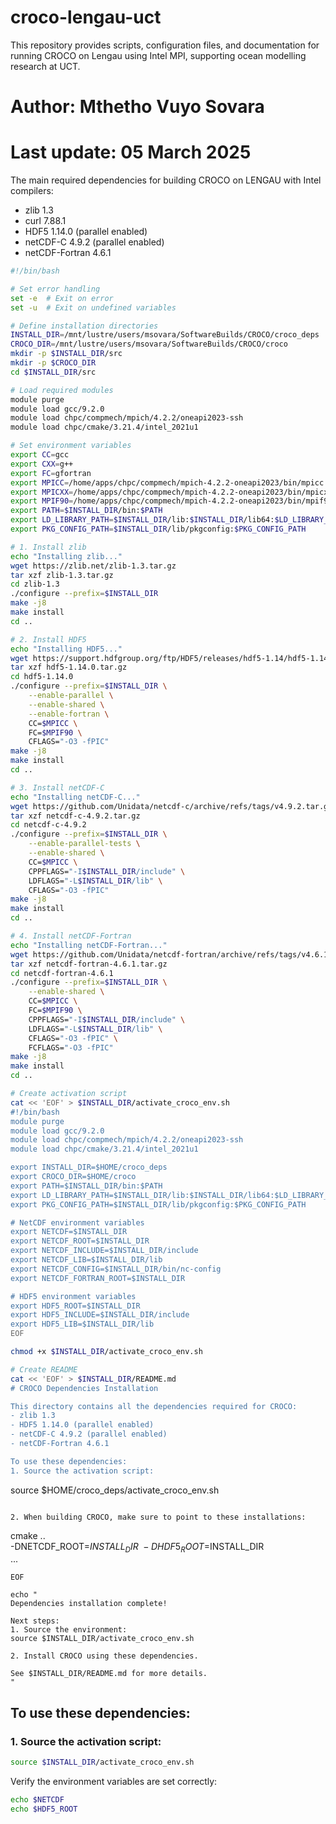 # croco-lengau-uct
This repository provides scripts, configuration files, and documentation for running CROCO on Lengau using Intel MPI, supporting ocean modelling research at UCT.

# Author: Mthetho Vuyo Sovara
# Last update: 05 March 2025

The main required dependencies for building CROCO on LENGAU with Intel compilers:
- zlib 1.3
- curl 7.88.1
- HDF5 1.14.0 (parallel enabled)
- netCDF-C 4.9.2 (parallel enabled)
- netCDF-Fortran 4.6.1

```bash
#!/bin/bash

# Set error handling
set -e  # Exit on error
set -u  # Exit on undefined variables

# Define installation directories
INSTALL_DIR=/mnt/lustre/users/msovara/SoftwareBuilds/CROCO/croco_deps
CROCO_DIR=/mnt/lustre/users/msovara/SoftwareBuilds/CROCO/croco
mkdir -p $INSTALL_DIR/src
mkdir -p $CROCO_DIR
cd $INSTALL_DIR/src

# Load required modules
module purge
module load gcc/9.2.0
module load chpc/compmech/mpich/4.2.2/oneapi2023-ssh
module load chpc/cmake/3.21.4/intel_2021u1

# Set environment variables
export CC=gcc
export CXX=g++
export FC=gfortran
export MPICC=/home/apps/chpc/compmech/mpich-4.2.2-oneapi2023/bin/mpicc
export MPICXX=/home/apps/chpc/compmech/mpich-4.2.2-oneapi2023/bin/mpicxx
export MPIF90=/home/apps/chpc/compmech/mpich-4.2.2-oneapi2023/bin/mpif90
export PATH=$INSTALL_DIR/bin:$PATH
export LD_LIBRARY_PATH=$INSTALL_DIR/lib:$INSTALL_DIR/lib64:$LD_LIBRARY_PATH
export PKG_CONFIG_PATH=$INSTALL_DIR/lib/pkgconfig:$PKG_CONFIG_PATH

# 1. Install zlib
echo "Installing zlib..."
wget https://zlib.net/zlib-1.3.tar.gz
tar xzf zlib-1.3.tar.gz
cd zlib-1.3
./configure --prefix=$INSTALL_DIR
make -j8
make install
cd ..

# 2. Install HDF5
echo "Installing HDF5..."
wget https://support.hdfgroup.org/ftp/HDF5/releases/hdf5-1.14/hdf5-1.14.0/src/hdf5-1.14.0.tar.gz
tar xzf hdf5-1.14.0.tar.gz
cd hdf5-1.14.0
./configure --prefix=$INSTALL_DIR \
    --enable-parallel \
    --enable-shared \
    --enable-fortran \
    CC=$MPICC \
    FC=$MPIF90 \
    CFLAGS="-O3 -fPIC"
make -j8
make install
cd ..

# 3. Install netCDF-C
echo "Installing netCDF-C..."
wget https://github.com/Unidata/netcdf-c/archive/refs/tags/v4.9.2.tar.gz -O netcdf-c-4.9.2.tar.gz
tar xzf netcdf-c-4.9.2.tar.gz
cd netcdf-c-4.9.2
./configure --prefix=$INSTALL_DIR \
    --enable-parallel-tests \
    --enable-shared \
    CC=$MPICC \
    CPPFLAGS="-I$INSTALL_DIR/include" \
    LDFLAGS="-L$INSTALL_DIR/lib" \
    CFLAGS="-O3 -fPIC"
make -j8
make install
cd ..

# 4. Install netCDF-Fortran
echo "Installing netCDF-Fortran..."
wget https://github.com/Unidata/netcdf-fortran/archive/refs/tags/v4.6.1.tar.gz -O netcdf-fortran-4.6.1.tar.gz
tar xzf netcdf-fortran-4.6.1.tar.gz
cd netcdf-fortran-4.6.1
./configure --prefix=$INSTALL_DIR \
    --enable-shared \
    CC=$MPICC \
    FC=$MPIF90 \
    CPPFLAGS="-I$INSTALL_DIR/include" \
    LDFLAGS="-L$INSTALL_DIR/lib" \
    CFLAGS="-O3 -fPIC" \
    FCFLAGS="-O3 -fPIC"
make -j8
make install
cd ..

# Create activation script
cat << 'EOF' > $INSTALL_DIR/activate_croco_env.sh
#!/bin/bash
module purge
module load gcc/9.2.0
module load chpc/compmech/mpich/4.2.2/oneapi2023-ssh
module load chpc/cmake/3.21.4/intel_2021u1

export INSTALL_DIR=$HOME/croco_deps
export CROCO_DIR=$HOME/croco
export PATH=$INSTALL_DIR/bin:$PATH
export LD_LIBRARY_PATH=$INSTALL_DIR/lib:$INSTALL_DIR/lib64:$LD_LIBRARY_PATH
export PKG_CONFIG_PATH=$INSTALL_DIR/lib/pkgconfig:$PKG_CONFIG_PATH

# NetCDF environment variables
export NETCDF=$INSTALL_DIR
export NETCDF_ROOT=$INSTALL_DIR
export NETCDF_INCLUDE=$INSTALL_DIR/include
export NETCDF_LIB=$INSTALL_DIR/lib
export NETCDF_CONFIG=$INSTALL_DIR/bin/nc-config
export NETCDF_FORTRAN_ROOT=$INSTALL_DIR

# HDF5 environment variables
export HDF5_ROOT=$INSTALL_DIR
export HDF5_INCLUDE=$INSTALL_DIR/include
export HDF5_LIB=$INSTALL_DIR/lib
EOF

chmod +x $INSTALL_DIR/activate_croco_env.sh

# Create README
cat << 'EOF' > $INSTALL_DIR/README.md
# CROCO Dependencies Installation

This directory contains all the dependencies required for CROCO:
- zlib 1.3
- HDF5 1.14.0 (parallel enabled)
- netCDF-C 4.9.2 (parallel enabled)
- netCDF-Fortran 4.6.1

To use these dependencies:
1. Source the activation script:
   ```
   source $HOME/croco_deps/activate_croco_env.sh
   ```

2. When building CROCO, make sure to point to these installations:
   ```
   cmake .. \
       -DNETCDF_ROOT=$INSTALL_DIR \
       -DHDF5_ROOT=$INSTALL_DIR \
       ...
   ```
EOF

echo "
Dependencies installation complete!

Next steps:
1. Source the environment:
   source $INSTALL_DIR/activate_croco_env.sh

2. Install CROCO using these dependencies.

See $INSTALL_DIR/README.md for more details.
"
```
## To use these dependencies:
### 1. Source the activation script:
   ```bash
   source $INSTALL_DIR/activate_croco_env.sh
```
Verify the environment variables are set correctly:
```bash
echo $NETCDF
echo $HDF5_ROOT
```
